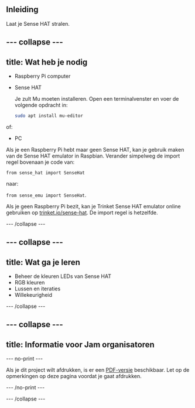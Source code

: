 ## Inleiding

Laat je Sense HAT stralen.

--- collapse ---
---
title: Wat heb je nodig
---

- Raspberry Pi computer
- Sense HAT
    
    Je zult Mu moeten installeren. Open een terminalvenster en voer de volgende opdracht in:
    
    ```bash
    sudo apt install mu-editor
    ```

of:

- PC

Als je een Raspberry Pi hebt maar geen Sense HAT, kan je gebruik maken van de Sense HAT emulator in Raspbian. Verander simpelweg de import regel bovenaan je code van:

`from sense_hat import SenseHat`

naar:

`from sense_emu import SenseHat`.

Als je geen Raspberry Pi bezit, kan je Trinket Sense HAT emulator online gebruiken op [trinket.io/sense-hat](https://trinket.io/sense-hat). De import regel is hetzelfde.

--- /collapse ---

--- collapse ---
---
title: Wat ga je leren
---

- Beheer de kleuren LEDs van Sense HAT
- RGB kleuren
- Lussen en iteraties
- Willekeurigheid

--- /collapse ---

--- collapse ---
---
title: Informatie voor Jam organisatoren
---

--- no-print ---

Als je dit project wilt afdrukken, is er een [PDF-versie](https://github.com/raspberrypilearning/jam-worksheets/raw/master/pdf/Sense-HAT-Random-Sparkles.pdf) beschikbaar. Let op de opmerkingen op deze pagina voordat je gaat afdrukken.

--- /no-print ---

--- /collapse ---